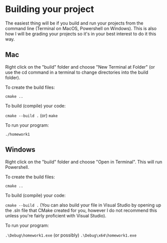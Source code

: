 # Building your project

The easiest thing will be if you build and run your projects from the command line (Terminal on MacOS, Powershell on Windows). This is also how I will be grading your projects so it's in your best interest to do it this way.

## Mac

Right click on the "build" folder and choose "New Terminal at Folder" (or use the cd command in a terminal to change directories into the build folder).

To create the build files:

`cmake ..`

To build (compile) your code:

`cmake --build .` (or) `make`

To run your program:

`./homework1`

## Windows

Right click on the "build" folder and choose "Open in Terminal". This will run Powershell.

To create the build files:

`cmake ..`

To build (compile) your code:

`cmake --build .` (You can also build your file in Visual Studio by opening up the .sln file that CMake created for you, however I do not recommend this unless you're fairly proficient with Visual Studio).

To run your program:

`.\Debug\homework1.exe` (or possibly) `.\Debug\x64\homework1.exe`
